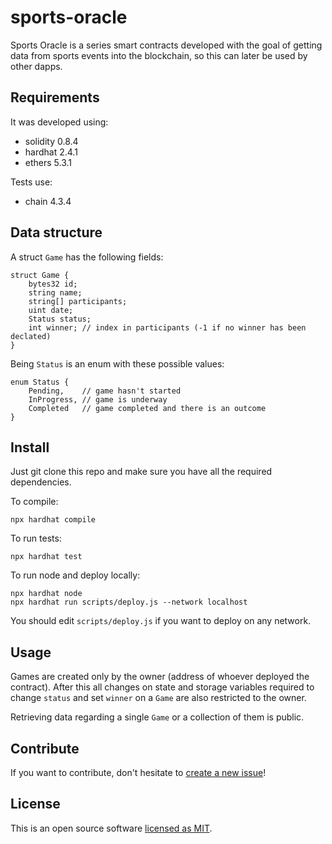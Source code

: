 # sports-oracle

Sports Oracle is a series smart contracts developed with the goal of getting data from sports events into the blockchain, so this can later be used by other dapps.

## Requirements

It was developed using:
- solidity 0.8.4
- hardhat 2.4.1
- ethers 5.3.1

Tests use:
- chain 4.3.4

## Data structure
A struct `Game` has the following fields:

```
struct Game {
    bytes32 id;
    string name;
    string[] participants;
    uint date; 
    Status status;
    int winner; // index in participants (-1 if no winner has been declated)
}
```

Being `Status` is an enum with these possible values:
```
enum Status {
    Pending,    // game hasn't started
    InProgress, // game is underway
    Completed   // game completed and there is an outcome
}
```

## Install

Just git clone this repo and make sure you have all the required dependencies.

To compile: 
```
npx hardhat compile
```

To run tests:
```
npx hardhat test
```

To run node and deploy locally:
```
npx hardhat node
npx hardhat run scripts/deploy.js --network localhost
```

You should edit `scripts/deploy.js` if you want to deploy on any network.

## Usage

Games are created only by the owner (address of whoever deployed the contract). After this all changes on state and storage variables required to change `status` and set `winner` on a `Game` are also restricted to the owner.

Retrieving data regarding a single `Game` or a collection of them is public. 


## Contribute

If you want to contribute, don't hesitate to [create a new issue](https://github.com/natonnelier/sports-oracle/issues/new)!

## License

This is an open source software [licensed as MIT](https://github.com/natonnelier/sports-oracle/blob/master/LICENSE).